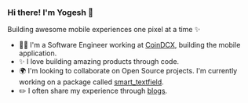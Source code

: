 ### Hi there! I'm Yogesh 👋

Building awesome mobile experiences one pixel at a time ✨

- 🧑‍💻 I'm a Software Engineer working at [CoinDCX](https://coindcx.com/), building the mobile application.
- ✨ I love building amazing products through code.
- 🌍 I'm looking to collaborate on Open Source projects. I'm currently working on a package called [smart_textfield](https://github.com/Yogi-7y/Project-Y/tree/main/packages/smart_textfield).
- ✏️ I often share my experience through [blogs](https://yogi-7y.medium.com/).
